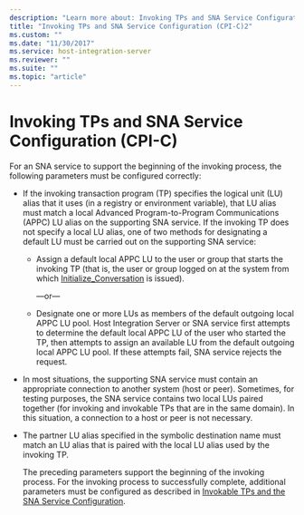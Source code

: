 ```yaml
---
description: "Learn more about: Invoking TPs and SNA Service Configuration (CPI-C)"
title: "Invoking TPs and SNA Service Configuration (CPI-C)2"
ms.custom: ""
ms.date: "11/30/2017"
ms.service: host-integration-server
ms.reviewer: ""
ms.suite: ""
ms.topic: "article"
---
```

# Invoking TPs and SNA Service Configuration (CPI-C)
For an SNA service to support the beginning of the invoking process, the following parameters must be configured correctly:  
  
- If the invoking transaction program (TP) specifies the logical unit (LU) alias that it uses (in a registry or environment variable), that LU alias must match a local Advanced Program-to-Program Communications (APPC) LU alias on the supporting SNA service. If the invoking TP does not specify a local LU alias, one of two methods for designating a default LU must be carried out on the supporting SNA service:  
  
  -   Assign a default local APPC LU to the user or group that starts the invoking TP (that is, the user or group logged on at the system from which [Initialize_Conversation](./initialize-conversation-cpi-c-1.md) is issued).  
  
       —or—  
  
  -   Designate one or more LUs as members of the default outgoing local APPC LU pool. Host Integration Server or SNA service first attempts to determine the default local APPC LU of the user who started the TP, then attempts to assign an available LU from the default outgoing local APPC LU pool. If these attempts fail, SNA service rejects the request.  
  
- In most situations, the supporting SNA service must contain an appropriate connection to another system (host or peer). Sometimes, for testing purposes, the SNA service contains two local LUs paired together (for invoking and invokable TPs that are in the same domain). In this situation, a connection to a host or peer is not necessary.  
  
- The partner LU alias specified in the symbolic destination name must match an LU alias that is paired with the local LU alias used by the invoking TP.  
  
  The preceding parameters support the beginning of the invoking process. For the invoking process to successfully complete, additional parameters must be configured as described in [Invokable TPs and the SNA Service Configuration](../core/invokable-tps-and-the-sna-service-configuration-cpi-c-1.md).
